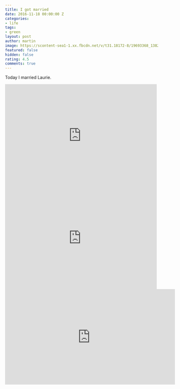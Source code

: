 ```yaml
---
title: I got married
date: 2016-11-18 00:00:00 Z
categories:
- life
tags:
- green
layout: post
author: martin
image: https://scontent-sea1-1.xx.fbcdn.net/v/t31.18172-8/19693368_1382291568514622_6117650804579142178_o.jpg?_nc_cat=108&ccb=1-5&_nc_sid=cdbe9c&_nc_ohc=JCbQoIRxTisAX_tr3VG&_nc_oc=AQlQJY5AHEAEOs2vt8VGL7SLZzBwvaNjD7HT8VJ48iV-H5X7OSeXI2Hwkq5P_p-_UmI&_nc_ht=scontent-sea1-1.xx&oh=00_AT8WvlrCD6FLLMfcBhuJnmkJrY2tyJCRy_Fyf0OZZcCxGw&oe=621536F7
featured: false
hidden: false
rating: 4.5
comments: true
---
```


Today I married Laurie.
<iframe src="https://www.facebook.com/plugins/post.php?href=https%3A%2F%2Fwww.facebook.com%2Fphoto.php%3Ffbid%3D1382291568514622%26set%3Da.1382334448510334%26type%3D3&width=500" width="500" height="338" style="border:none;overflow:hidden" scrolling="no" frameborder="0" allowTransparency="true" allow="encrypted-media"></iframe>
<iframe src="https://www.facebook.com/plugins/post.php?href=https%3A%2F%2Fwww.facebook.com%2Fphoto.php%3Ffbid%3D1382291678514611%26set%3Da.1382334448510334%26type%3D3&width=500" width="500" height="338" style="border:none;overflow:hidden" scrolling="no" frameborder="0" allowTransparency="true" allow="encrypted-media"></iframe>

<iframe width="560" height="315" src="https://www.youtube.com/embed/pVbn20i0I1Y" frameborder="0" allow="accelerometer; autoplay; encrypted-media; gyroscope; picture-in-picture" allowfullscreen></iframe>
